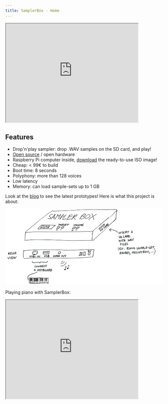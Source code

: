 ```yaml
---
title: SamplerBox - Home
---
```

<iframe width="420" height="315"
src="https://www.youtube.com/embed/yz7GZ8YOjTw">
</iframe> 

## Features

* Drop'n'play sampler: drop .WAV samples on the SD card, and play!
* [Open source](http://github.com/josephernest/SamplerBox) / open hardware
* Raspberry Pi computer inside, [download](http://www.samplerbox.org/makeitsoftware)
  the ready-to-use ISO image!
* Cheap: < 99€ to build
* Boot time: 8 seconds
* Polyphony: more than 128 voices
* Low latency
* Memory: can load sample-sets up to 1 GB

Look at the [blog](http://www.samplerbox.org/blog) to see the latest prototypes!
Here is what this project is about:

<img src="./samplerbox.jpg" alt="SamplerBox" class="img-responsive">

Playing piano with SamplerBox:

<iframe width="420" height="315"
src="https://www.youtube.com/embed/CDJ87UMOsE8">
</iframe> 
